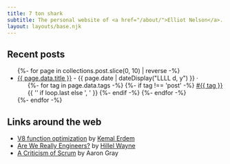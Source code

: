 ```yaml
---
title: 7 ton shark
subtitle: The personal website of <a href="/about/">Elliot Nelson</a>.
layout: layouts/base.njk
---
```


## Recent posts

<ul class="listing">
{%- for page in collections.post.slice(0, 10) | reverse -%}
  <li>
    <a href="{{ page.url }}">{{ page.data.title }}</a> -
    <time datetime="{{ page.date }}">{{ page.date | dateDisplay("LLLL d, y") }}</time> ·
    <ul class="post-tags">
      {%- for tag in page.data.tags -%}
        {%- if tag !== 'post' -%}
          <a href="/tags/{{ tag }}">#{{ tag }}</a>{{ '' if loop.last else ', ' }}
        {%- endif -%}
      {%- endfor -%}
    </ul>
  </li>
{%- endfor -%}
</ul>

## Links around the web

* [V8 function optimization](https://erdem.pl/2019/08/v-8-function-optimization) by [Kemal Erdem](https://twitter.com/burnpiro)
* [Are We Really Engineers?](https://www.hillelwayne.com/post/are-we-really-engineers/) by [Hillel Wayne](https://twitter.com/hillelogram)
* [A Criticism of Scrum](https://www.aaron-gray.com/a-criticism-of-scrum/) by Aaron Gray
